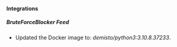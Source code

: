 #### Integrations
##### BruteForceBlocker Feed
- Updated the Docker image to: *demisto/python3:3.10.8.37233*.
